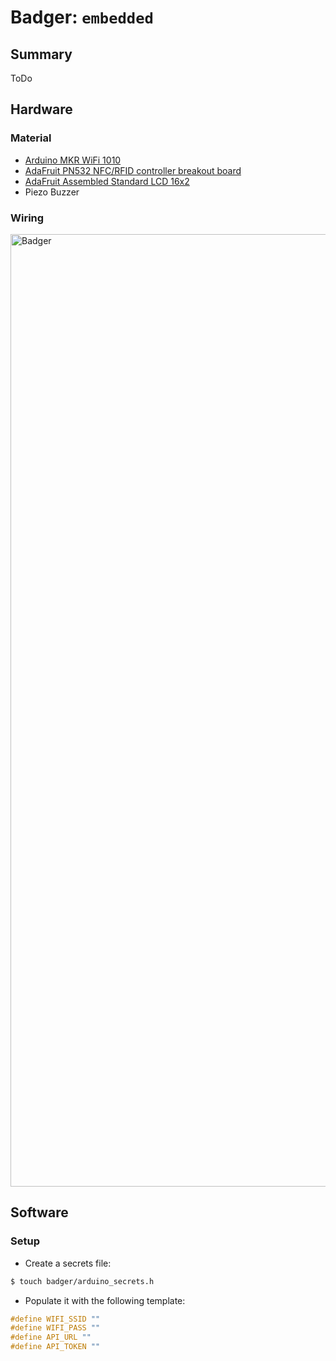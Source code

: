 # Badger: `embedded`

## Summary

ToDo

## Hardware

### Material

- [Arduino MKR WiFi 1010](https://docs.arduino.cc/hardware/mkr-wifi-1010)
- [AdaFruit PN532 NFC/RFID controller breakout board](https://www.adafruit.com/product/364)
- [AdaFruit Assembled Standard LCD 16x2](https://www.adafruit.com/product/1447)
- Piezo Buzzer

### Wiring

<img width="1524" alt="Badger" src="https://user-images.githubusercontent.com/16177499/172823822-bb1925d0-d1c0-4e64-81d3-928273e0b057.png">


## Software

### Setup

- Create a secrets file:
```sh
$ touch badger/arduino_secrets.h
```
- Populate it with the following template:
```c
#define WIFI_SSID ""
#define WIFI_PASS ""
#define API_URL ""
#define API_TOKEN ""
```
